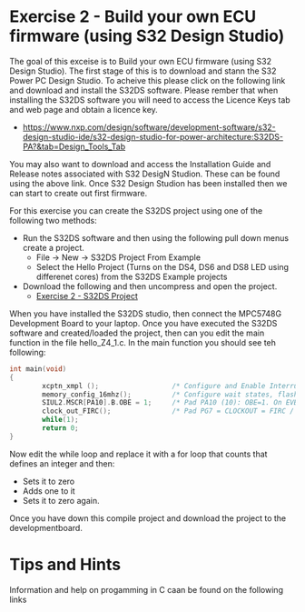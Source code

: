 # Exercise 2 - Build your own ECU firmware (using S32 Design Studio)

The goal of this exceise is to Build your own ECU firmware (using S32 Design Studio). The first stage of this is to download and stann the S32 Power PC Design Studio. To acheive this please click on the following link and download and install the S32DS software. Please rember that when installing the S32DS software you will need to access the Licence Keys tab and web page and obtain a licence key.

* https://www.nxp.com/design/software/development-software/s32-design-studio-ide/s32-design-studio-for-power-architecture:S32DS-PA?&tab=Design_Tools_Tab

You may also want to download and access the Installation Guide and Release notes associated with S32 DesigN Studion. These can be found using the above link. Once S32 Design Studion has been installed then we can start to create out first firmware.

For this exercise you can create the S32DS project using one of the following two methods:

* Run the S32DS software and then using the following pull down menus create a project.
  * File -> New -> S32DS Project From Example 
  * Select the Hello Project (Turns on the DS4, DS6 and DS8 LED using differenet cores) from the S32DS Example projects
* Download the following and then uncompress and open the project.
  * [Exercise 2 - S32DS Project](https://github.com/Merimetso-Code/EmbeddedAutomotiveSecurity/blob/main/EXERCISE2.7z)

When you have installed the S32DS studio, then connect the MPC5748G Development Board to your laptop. Once you have executed the S32DS software and created/loaded the project, then can you edit the main function in the file hello_Z4_1.c. In the main function you should see teh following:
```c
int main(void)
{
        xcptn_xmpl ();                  /* Configure and Enable Interrupts                    */
        memory_config_16mhz();          /* Configure wait states, flash master access, etc.   */
        SIUL2.MSCR[PA10].B.OBE = 1;     /* Pad PA10 (10): OBE=1. On EVB active low DS4 LED    */
        clock_out_FIRC();               /* Pad PG7 = CLOCKOUT = FIRC / 10                     */
        while(1);
        return 0;
}
```
Now edit the while loop and replace it with a for loop that counts that defines an integer and then:
* Sets it to zero
* Adds one to it
* Sets it to zero again.

Once you have down this compile project and download the project to the developmentboard.

# Tips and Hints
Information and help on progamming in C caan be found on the following links
